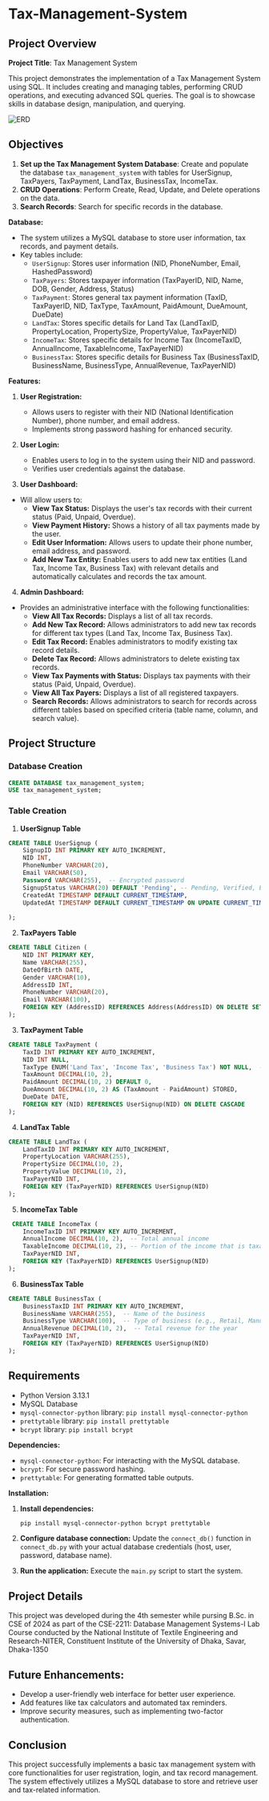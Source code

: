 # Tax-Management-System

## Project Overview

**Project Title**: Tax Management System

This project demonstrates the implementation of a Tax Management System using SQL. It includes creating and managing tables, performing CRUD operations, and executing advanced SQL queries. The goal is to showcase skills in database design, manipulation, and querying.

![ERD](https://github.com/Sushmoy-Nandi/Tax-Management-System/blob/main/Tax_Manegement_System_ERD.png)

## Objectives

1. **Set up the Tax Management System Database**: Create and populate the database `tax_management_system` with tables for UserSignup, TaxPayers, TaxPayment, LandTax, BusinessTax, IncomeTax.
2. **CRUD Operations**: Perform Create, Read, Update, and Delete operations on the data.
4. **Search Records**: Search for specific records in the database.

**Database:**

*   The system utilizes a MySQL database to store user information, tax records, and payment details.
*   Key tables include:
    - `UserSignup`: Stores user information (NID, PhoneNumber, Email, HashedPassword)
    - `TaxPayers`: Stores taxpayer information (TaxPayerID, NID, Name, DOB, Gender, Address, Status)
    - `TaxPayment`: Stores general tax payment information (TaxID, TaxPayerID, NID, TaxType, TaxAmount, PaidAmount, DueAmount, DueDate)
    - `LandTax`: Stores specific details for Land Tax (LandTaxID, PropertyLocation, PropertySize, PropertyValue, TaxPayerNID)
    - `IncomeTax`: Stores specific details for Income Tax (IncomeTaxID, AnnualIncome, TaxableIncome, TaxPayerNID)
    - `BusinessTax`: Stores specific details for Business Tax (BusinessTaxID, BusinessName, BusinessType, AnnualRevenue, TaxPayerNID)

**Features:**

1. **User Registration:** 
    - Allows users to register with their NID (National Identification Number), phone number, and email address.
    - Implements strong password hashing for enhanced security.

2. **User Login:**
    - Enables users to log in to the system using their NID and password.
    - Verifies user credentials against the database.

3. **User Dashboard:** 
- Will allow users to:
    - **View Tax Status:** Displays the user's tax records with their current status (Paid, Unpaid, Overdue).
    - **View Payment History:** Shows a history of all tax payments made by the user.
    - **Edit User Information:** Allows users to update their phone number, email address, and password.
    - **Add New Tax Entity:** Enables users to add new tax entities (Land Tax, Income Tax, Business Tax) with relevant details and automatically calculates and records the tax amount.

4. **Admin Dashboard:** 
- Provides an administrative interface with the following functionalities:
    - **View All Tax Records:** Displays a list of all tax records.
    - **Add New Tax Record:** Allows administrators to add new tax records for different tax types (Land Tax, Income Tax, Business Tax).
    - **Edit Tax Record:** Enables administrators to modify existing tax record details. 
    - **Delete Tax Record:** Allows administrators to delete existing tax records.
    - **View Tax Payments with Status:** Displays tax payments with their status (Paid, Unpaid, Overdue).
    - **View All Tax Payers:** Displays a list of all registered taxpayers.
    - **Search Records:** Allows administrators to search for records across different tables based on specified criteria (table name, column, and search value). 
        
## Project Structure

### **Database Creation**
```sql
CREATE DATABASE tax_management_system;
USE tax_management_system;
```

### **Table Creation**

1. **UserSignup Table**
```sql
CREATE TABLE UserSignup (
    SignupID INT PRIMARY KEY AUTO_INCREMENT,
    NID INT,
    PhoneNumber VARCHAR(20),
    Email VARCHAR(50),
    Password VARCHAR(255),  -- Encrypted password
    SignupStatus VARCHAR(20) DEFAULT 'Pending', -- Pending, Verified, Expired
    CreatedAt TIMESTAMP DEFAULT CURRENT_TIMESTAMP,
    UpdatedAt TIMESTAMP DEFAULT CURRENT_TIMESTAMP ON UPDATE CURRENT_TIMESTAMP
                    
);
```
2. **TaxPayers Table**
```sql
CREATE TABLE Citizen (
    NID INT PRIMARY KEY,
    Name VARCHAR(255),
    DateOfBirth DATE,
    Gender VARCHAR(10),
    AddressID INT,
    PhoneNumber VARCHAR(20),
    Email VARCHAR(100),
    FOREIGN KEY (AddressID) REFERENCES Address(AddressID) ON DELETE SET NULL
);
```
3. **TaxPayment Table**
```sql
CREATE TABLE TaxPayment (
    TaxID INT PRIMARY KEY AUTO_INCREMENT,
    NID INT NULL,
    TaxType ENUM('Land Tax', 'Income Tax', 'Business Tax') NOT NULL,  -- Use ENUM for better control over types
    TaxAmount DECIMAL(10, 2),
    PaidAmount DECIMAL(10, 2) DEFAULT 0,
    DueAmount DECIMAL(10, 2) AS (TaxAmount - PaidAmount) STORED,
    DueDate DATE,
    FOREIGN KEY (NID) REFERENCES UserSignup(NID) ON DELETE CASCADE
);
```
4. **LandTax Table**
```sql
CREATE TABLE LandTax (
    LandTaxID INT PRIMARY KEY AUTO_INCREMENT,
    PropertyLocation VARCHAR(255), 
    PropertySize DECIMAL(10, 2), 
    PropertyValue DECIMAL(10, 2),
    TaxPayerNID INT,
    FOREIGN KEY (TaxPayerNID) REFERENCES UserSignup(NID)
);
```
5. **IncomeTax Table**
```sql
 CREATE TABLE IncomeTax (
    IncomeTaxID INT PRIMARY KEY AUTO_INCREMENT,
    AnnualIncome DECIMAL(10, 2),  -- Total annual income
    TaxableIncome DECIMAL(10, 2), -- Portion of the income that is taxable
    TaxPayerNID INT,
    FOREIGN KEY (TaxPayerNID) REFERENCES UserSignup(NID)
);
```
6. **BusinessTax Table**
```sql
CREATE TABLE BusinessTax (
    BusinessTaxID INT PRIMARY KEY AUTO_INCREMENT,
    BusinessName VARCHAR(255),  -- Name of the business
    BusinessType VARCHAR(100),  -- Type of business (e.g., Retail, Manufacturing)
    AnnualRevenue DECIMAL(10, 2),  -- Total revenue for the year
    TaxPayerNID INT,
    FOREIGN KEY (TaxPayerNID) REFERENCES UserSignup(NID)
);
```

## Requirements

* Python Version 3.13.1
* MySQL Database
* `mysql-connector-python` library: `pip install mysql-connector-python`
* `prettytable` library: `pip install prettytable`
* `bcrypt` library: `pip install bcrypt`

**Dependencies:**

*   `mysql-connector-python`: For interacting with the MySQL database.
*   `bcrypt`: For secure password hashing.
*   `prettytable`: For generating formatted table outputs.

**Installation:**

1.  **Install dependencies:**
    ```bash
    pip install mysql-connector-python bcrypt prettytable
    ```

2.  **Configure database connection:** Update the `connect_db()` function in `connect_db.py` with your actual database credentials (host, user, password, database name).

3.  **Run the application:** Execute the `main.py` script to start the system.

## Project Details
This project was developed during the 4th semester while pursing B.Sc. in CSE of 2024 as part of the CSE-2211: Database Management Systems-I Lab Course conducted by the National Institute of Textile Engineering and Research-NITER, Constituent Institute of the University of Dhaka, Savar, Dhaka-1350

## Future Enhancements:

*   Develop a user-friendly web interface for better user experience.
*   Add features like tax calculators and automated tax reminders.
*   Improve security measures, such as implementing two-factor authentication.

## Conclusion

This project successfully implements a basic tax management system with core functionalities for user registration, login, and tax record management. The system effectively utilizes a MySQL database to store and retrieve user and tax-related information.